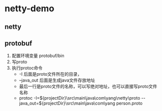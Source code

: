 # netty-demo

## netty

## protobuf
1. 配置环境变量 protobuf/bin
2. 写proto
3. 执行protoc命令
    - -I 后面是proto文件所在的目录，
    - –java_out 后面是生成java文件存放地址
    - 最后一行是proto文件的名称，可以写绝对地址，也可以直接写proto文件名称
    - protoc -I=${projectDir}\src\main\java\com\yang\netty\proto --java_out=${projectDir}\src\main\java\com\yang person.proto